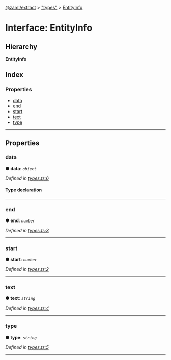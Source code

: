 [@zaml/extract](../README.md) > ["types"](../modules/_types_.md) > [EntityInfo](../interfaces/_types_.entityinfo.md)

# Interface: EntityInfo

## Hierarchy

**EntityInfo**

## Index

### Properties

* [data](_types_.entityinfo.md#data)
* [end](_types_.entityinfo.md#end)
* [start](_types_.entityinfo.md#start)
* [text](_types_.entityinfo.md#text)
* [type](_types_.entityinfo.md#type)

---

## Properties

<a id="data"></a>

###  data

**● data**: *`object`*

*Defined in [types.ts:6](https://github.com/nexushubs/zaml-lang/blob/5afa52e/packages/zaml-extract/src/types.ts#L6)*

#### Type declaration

[key: `string`]: `any`

___
<a id="end"></a>

###  end

**● end**: *`number`*

*Defined in [types.ts:3](https://github.com/nexushubs/zaml-lang/blob/5afa52e/packages/zaml-extract/src/types.ts#L3)*

___
<a id="start"></a>

###  start

**● start**: *`number`*

*Defined in [types.ts:2](https://github.com/nexushubs/zaml-lang/blob/5afa52e/packages/zaml-extract/src/types.ts#L2)*

___
<a id="text"></a>

###  text

**● text**: *`string`*

*Defined in [types.ts:4](https://github.com/nexushubs/zaml-lang/blob/5afa52e/packages/zaml-extract/src/types.ts#L4)*

___
<a id="type"></a>

###  type

**● type**: *`string`*

*Defined in [types.ts:5](https://github.com/nexushubs/zaml-lang/blob/5afa52e/packages/zaml-extract/src/types.ts#L5)*

___

